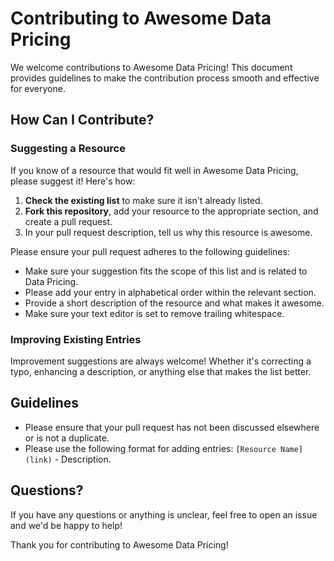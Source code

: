 # Contributing to Awesome Data Pricing

We welcome contributions to Awesome Data Pricing! This document provides guidelines to make the contribution process smooth and effective for everyone.

## How Can I Contribute?

### Suggesting a Resource

If you know of a resource that would fit well in Awesome Data Pricing, please suggest it! Here's how:

1. **Check the existing list** to make sure it isn't already listed.
2. **Fork this repository**, add your resource to the appropriate section, and create a pull request.
3. In your pull request description, tell us why this resource is awesome.

Please ensure your pull request adheres to the following guidelines:

- Make sure your suggestion fits the scope of this list and is related to Data Pricing.
- Please add your entry in alphabetical order within the relevant section.
- Provide a short description of the resource and what makes it awesome.
- Make sure your text editor is set to remove trailing whitespace.

### Improving Existing Entries

Improvement suggestions are always welcome! Whether it's correcting a typo, enhancing a description, or anything else that makes the list better.

## Guidelines

- Please ensure that your pull request has not been discussed elsewhere or is not a duplicate.
- Please use the following format for adding entries: `[Resource Name](link)` - Description.

## Questions?

If you have any questions or anything is unclear, feel free to open an issue and we'd be happy to help!

Thank you for contributing to Awesome Data Pricing!
